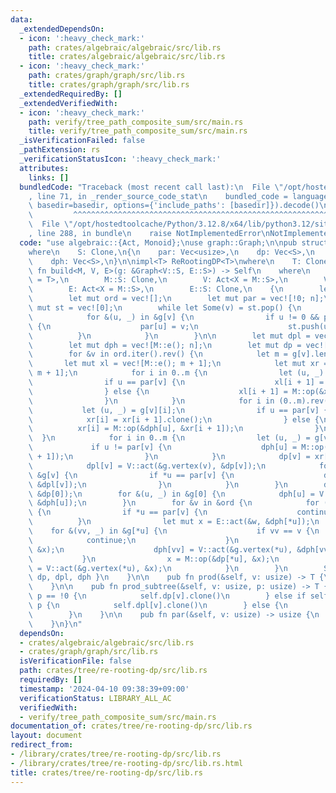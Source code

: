 ```yaml
---
data:
  _extendedDependsOn:
  - icon: ':heavy_check_mark:'
    path: crates/algebraic/algebraic/src/lib.rs
    title: crates/algebraic/algebraic/src/lib.rs
  - icon: ':heavy_check_mark:'
    path: crates/graph/graph/src/lib.rs
    title: crates/graph/graph/src/lib.rs
  _extendedRequiredBy: []
  _extendedVerifiedWith:
  - icon: ':heavy_check_mark:'
    path: verify/tree_path_composite_sum/src/main.rs
    title: verify/tree_path_composite_sum/src/main.rs
  _isVerificationFailed: false
  _pathExtension: rs
  _verificationStatusIcon: ':heavy_check_mark:'
  attributes:
    links: []
  bundledCode: "Traceback (most recent call last):\n  File \"/opt/hostedtoolcache/Python/3.12.8/x64/lib/python3.12/site-packages/onlinejudge_verify/documentation/build.py\"\
    , line 71, in _render_source_code_stat\n    bundled_code = language.bundle(stat.path,\
    \ basedir=basedir, options={'include_paths': [basedir]}).decode()\n          \
    \         ^^^^^^^^^^^^^^^^^^^^^^^^^^^^^^^^^^^^^^^^^^^^^^^^^^^^^^^^^^^^^^^^^^^^^^^^^^^^^^^^^\n\
    \  File \"/opt/hostedtoolcache/Python/3.12.8/x64/lib/python3.12/site-packages/onlinejudge_verify/languages/rust.py\"\
    , line 288, in bundle\n    raise NotImplementedError\nNotImplementedError\n"
  code: "use algebraic::{Act, Monoid};\nuse graph::Graph;\n\npub struct ReRootingDP<S>\n\
    where\n    S: Clone,\n{\n    par: Vec<usize>,\n    dp: Vec<S>,\n    dpl: Vec<S>,\n\
    \    dph: Vec<S>,\n}\n\nimpl<T> ReRootingDP<T>\nwhere\n    T: Clone,\n{\n    pub\
    \ fn build<M, V, E>(g: &Graph<V::S, E::S>) -> Self\n    where\n        M: Monoid<S\
    \ = T>,\n        M::S: Clone,\n        V: Act<X = M::S>,\n        V::S: Clone,\n\
    \        E: Act<X = M::S>,\n        E::S: Clone,\n    {\n        let n = g.len();\n\
    \        let mut ord = vec![];\n        let mut par = vec![!0; n];\n        let\
    \ mut st = vec![0];\n        while let Some(v) = st.pop() {\n            ord.push(v);\n\
    \            for &(u, _) in &g[v] {\n                if u != 0 && par[u] == !0\
    \ {\n                    par[u] = v;\n                    st.push(u);\n      \
    \          }\n            }\n        }\n\n        let mut dpl = vec![M::e(); n];\n\
    \        let mut dph = vec![M::e(); n];\n        let mut dp = vec![M::e(); n];\n\
    \        for &v in ord.iter().rev() {\n            let m = g[v].len();\n     \
    \       let mut xl = vec![M::e(); m + 1];\n            let mut xr = vec![M::e();\
    \ m + 1];\n            for i in 0..m {\n                let (u, _) = g[v][i];\n\
    \                if u == par[v] {\n                    xl[i + 1] = xl[i].clone();\n\
    \                } else {\n                    xl[i + 1] = M::op(&xl[i], &dph[u]);\n\
    \                }\n            }\n            for i in (0..m).rev() {\n     \
    \           let (u, _) = g[v][i];\n                if u == par[v] {\n        \
    \            xr[i] = xr[i + 1].clone();\n                } else {\n          \
    \          xr[i] = M::op(&dph[u], &xr[i + 1]);\n                }\n          \
    \  }\n            for i in 0..m {\n                let (u, _) = g[v][i];\n   \
    \             if u != par[v] {\n                    dph[u] = M::op(&xl[i], &xr[i\
    \ + 1]);\n                }\n            }\n            dp[v] = xr[0].clone();\n\
    \            dpl[v] = V::act(&g.vertex(v), &dp[v]);\n            for (u, w) in\
    \ &g[v] {\n                if *u == par[v] {\n                    dph[v] = E::act(&w,\
    \ &dpl[v]);\n                }\n            }\n        }\n        dp[0] = V::act(&g.vertex(0),\
    \ &dp[0]);\n        for &(u, _) in &g[0] {\n            dph[u] = V::act(&g.vertex(0),\
    \ &dph[u]);\n        }\n        for &v in &ord {\n            for (u, w) in &g[v]\
    \ {\n                if *u == par[v] {\n                    continue;\n      \
    \          }\n                let mut x = E::act(&w, &dph[*u]);\n            \
    \    for &(vv, _) in &g[*u] {\n                    if vv == v {\n            \
    \            continue;\n                    }\n                    dph[vv] = M::op(&dph[vv],\
    \ &x);\n                    dph[vv] = V::act(&g.vertex(*u), &dph[vv]);\n     \
    \           }\n                x = M::op(&dp[*u], &x);\n                dp[*u]\
    \ = V::act(&g.vertex(*u), &x);\n            }\n        }\n        Self { par,\
    \ dp, dpl, dph }\n    }\n\n    pub fn prod(&self, v: usize) -> T {\n        self.dp[v].clone()\n\
    \    }\n\n    pub fn prod_subtree(&self, v: usize, p: usize) -> T {\n        if\
    \ p == !0 {\n            self.dp[v].clone()\n        } else if self.par[v] ==\
    \ p {\n            self.dpl[v].clone()\n        } else {\n            self.dph[p].clone()\n\
    \        }\n    }\n\n    pub fn par(&self, v: usize) -> usize {\n        self.par[v]\n\
    \    }\n}\n"
  dependsOn:
  - crates/algebraic/algebraic/src/lib.rs
  - crates/graph/graph/src/lib.rs
  isVerificationFile: false
  path: crates/tree/re-rooting-dp/src/lib.rs
  requiredBy: []
  timestamp: '2024-04-10 09:38:39+09:00'
  verificationStatus: LIBRARY_ALL_AC
  verifiedWith:
  - verify/tree_path_composite_sum/src/main.rs
documentation_of: crates/tree/re-rooting-dp/src/lib.rs
layout: document
redirect_from:
- /library/crates/tree/re-rooting-dp/src/lib.rs
- /library/crates/tree/re-rooting-dp/src/lib.rs.html
title: crates/tree/re-rooting-dp/src/lib.rs
---
```

